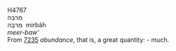 <body>
  <p>H4767<br>  מרבּה  <br> מִרבָּה  ‎  mirbâh  <br><i>meer-baw‘ </i><br>From <a href="h7235.htm">7235</a>  <i>abundance</i>, that is, a great quantity: - much.<br></p>
 </body>